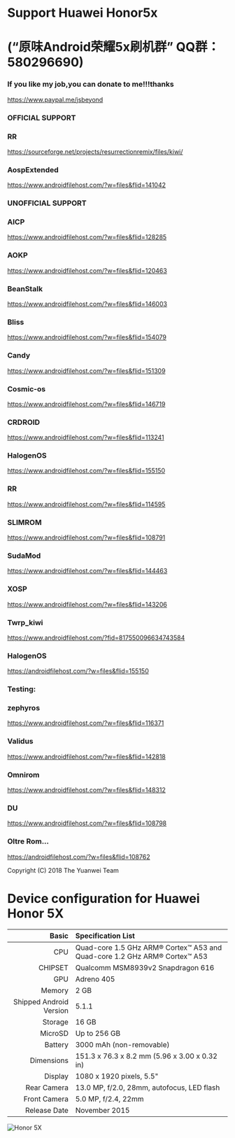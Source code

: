 # Support Huawei Honor5x 

# (“原味Android荣耀5x刷机群” QQ群：580296690)

### If you like my job,you can donate to me!!!thanks
   https://www.paypal.me/jsbeyond

### OFFICIAL SUPPORT
### RR
https://sourceforge.net/projects/resurrectionremix/files/kiwi/

### AospExtended
https://www.androidfilehost.com/?w=files&flid=141042


### UNOFFICIAL SUPPORT

### AICP
https://www.androidfilehost.com/?w=files&flid=128285

### AOKP
https://www.androidfilehost.com/?w=files&flid=120463

### BeanStalk
https://www.androidfilehost.com/?w=files&flid=146003

### Bliss
https://www.androidfilehost.com/?w=files&flid=154079

### Candy
https://www.androidfilehost.com/?w=files&flid=151309

### Cosmic-os
https://www.androidfilehost.com/?w=files&flid=146719

### CRDROID
https://www.androidfilehost.com/?w=files&flid=113241

### HalogenOS
https://www.androidfilehost.com/?w=files&flid=155150

### RR
https://www.androidfilehost.com/?w=files&flid=114595

### SLIMROM
https://www.androidfilehost.com/?w=files&flid=108791

### SudaMod
https://www.androidfilehost.com/?w=files&flid=144463

### XOSP
https://www.androidfilehost.com/?w=files&flid=143206

### Twrp_kiwi
https://www.androidfilehost.com/?fid=817550096634743584

### HalogenOS
https://androidfilehost.com/?w=files&flid=155150

### Testing:

### zephyros
https://www.androidfilehost.com/?w=files&flid=116371

### Validus
https://www.androidfilehost.com/?w=files&flid=142818

### Omnirom
https://www.androidfilehost.com/?w=files&flid=148312
 
### DU
https://www.androidfilehost.com/?w=files&flid=108798

### Oltre Rom...
https://androidfilehost.com/?w=files&flid=108762


Copyright (C) 2018 The Yuanwei Team

Device configuration for Huawei Honor 5X
========================================

Basic   | Specification List
-------:|:-------------------------
CPU     | Quad-core 1.5 GHz ARM® Cortex™ A53 and Quad-core 1.2 GHz ARM® Cortex™ A53
CHIPSET | Qualcomm MSM8939v2 Snapdragon 616
GPU     | Adreno 405
Memory  | 2 GB
Shipped Android Version | 5.1.1
Storage | 16 GB
MicroSD | Up to 256 GB
Battery | 3000 mAh (non-removable)
Dimensions | 151.3 x 76.3 x 8.2 mm (5.96 x 3.00 x 0.32 in)
Display | 1080 x 1920 pixels, 5.5"
Rear Camera  | 13.0 MP, f/2.0, 28mm, autofocus, LED flash
Front Camera | 5.0 MP, f/2.4, 22mm
Release Date | November 2015

![Honor 5X](http://cdn2.gsmarena.com/vv/pics/huawei/huawei-honor-5x-0.jpg "Honor 5X")
